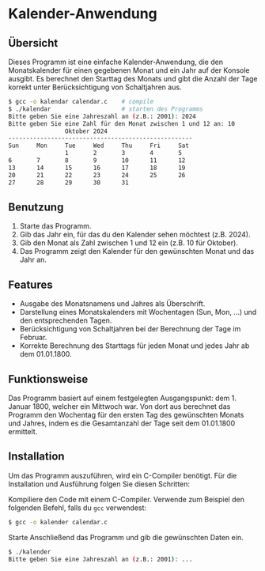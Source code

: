# Kalender-Anwendung

## Übersicht

Dieses Programm ist eine einfache Kalender-Anwendung, die den Monatskalender für einen gegebenen Monat und ein Jahr auf der Konsole ausgibt. Es berechnet den Starttag des Monats und gibt die Anzahl der Tage korrekt unter Berücksichtigung von Schaltjahren aus.

```bash
$ gcc -o kalendar calendar.c    # compile
$ ./kalendar                    # starten des Programms
Bitte geben Sie eine Jahreszahl an (z.B.: 2001): 2024
Bitte geben Sie eine Zahl für den Monat zwischen 1 und 12 an: 10
                Oktober 2024        
----------------------------------------------------
Sun     Mon     Tue     Wed     Thu     Fri     Sat
                1       2       3       4       5
6       7       8       9       10      11      12
13      14      15      16      17      18      19
20      21      22      23      24      25      26
27      28      29      30      31
```

## Benutzung

1.	Starte das Programm.
2.	Gib das Jahr ein, für das du den Kalender sehen möchtest (z.B. 2024).
3.	Gib den Monat als Zahl zwischen 1 und 12 ein (z.B. 10 für Oktober).
4.	Das Programm zeigt den Kalender für den gewünschten Monat und das Jahr an.

## Features

- Ausgabe des Monatsnamens und Jahres als Überschrift.
- Darstellung eines Monatskalenders mit Wochentagen (Sun, Mon, ...) und den entsprechenden Tagen.
- Berücksichtigung von Schaltjahren bei der Berechnung der Tage im Februar.
- Korrekte Berechnung des Starttags für jeden Monat und jedes Jahr ab dem 01.01.1800.

## Funktionsweise

Das Programm basiert auf einem festgelegten Ausgangspunkt: dem 1. Januar 1800, welcher ein Mittwoch war. Von dort aus berechnet das Programm den Wochentag für den ersten Tag des gewünschten Monats und Jahres, indem es die Gesamtanzahl der Tage seit dem 01.01.1800 ermittelt.

## Installation

Um das Programm auszuführen, wird ein C-Compiler benötigt. Für die Installation und Ausführung folgen Sie diesen Schritten:

Kompiliere den Code mit einem C-Compiler. Verwende zum Beispiel den folgenden Befehl, falls du `gcc` verwendest:

```bash
$ gcc -o kalender calendar.c
```

Starte Anschließend das Programm und gib die gewünschten Daten ein.

```bash
$ ./kalender
Bitte geben Sie eine Jahreszahl an (z.B.: 2001): ...
```
